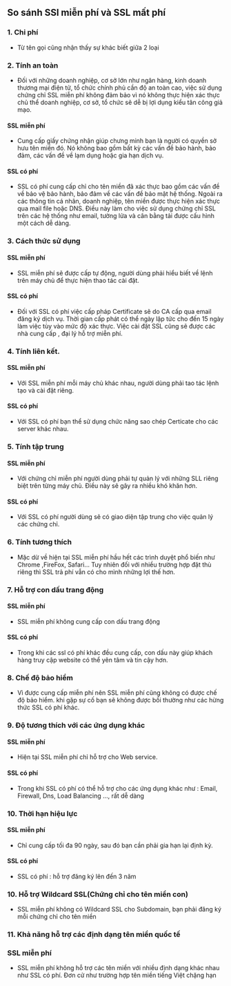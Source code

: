 ## So sánh SSl miễn phí và SSL mất phí
### 1. Chi phí 
- Từ tên gọi cũng nhận thấy sự khác biết giữa 2 loại
### 2. Tính an toàn
- Đối với những doanh nghiệp, cơ sở lớn như ngân hàng, kinh doanh thương mại điện tử, tổ chức chính phủ cần độ an toàn cao, việc sử dụng chứng chỉ SSL miễn phí không đảm bảo vì nó không thực hiện xác thực chủ thể doanh nghiệp, cơ sở, tổ chức sẽ dễ bị lợi dụng kiểu tân công giả mạo.
#### SSL miễn phí
- Cung cấp giấy chứng nhận giúp chưng minh bạn là người có quyền sở hưu tên miền đó. Nó không bao gồm bất kỳ các vấn đề bảo hành, bảo đảm, các vấn đề về lạm dụng hoặc gia hạn dịch vụ.

#### SSL có phí
- SSL có phí cung cấp chỉ cho tên miền đã xác thực bao gồm các vấn đề về bảo vệ bảo hành, bảo đảm về các vấn đề bảo mật hệ thống. Ngoài ra các thông tin cá nhân, doanh nghiệp, tên miền được thực hiện xác thực qua mail file hoặc DNS. Điều này làm cho việc sử dụng chứng chỉ SSL trên các hệ thống như email, tường lửa và cân bằng tải được cấu hình một cách dễ dàng.

### 3. Cách thức sử dụng
#### SSL miễn phí
- SSL miễn phí sẽ được cấp tự động, người dùng phải hiểu biết về lệnh trên máy chủ để thực hiện thao tác cài đặt.

#### SSL có phí
- Đối với SSL có phí việc cấp pháp Certificate sẽ do CA cấp qua email đăng ký dịch vụ. Thời gian cấp phát có thể ngày lập tức cho đến 15 ngày làm việc tùy vào mức độ xác thực. Việc cài đặt SSL cũng sẽ được các nhà cung cấp , đại lý hỗ trợ miễn phí.

### 4. Tính liên kết.
#### SSL miễn phí 
- Với SSL miễn phí mỗi máy chủ khác nhau, người dùng phải tao tác lệnh tạo và cài đặt riêng.

#### SSL có phí
- Với SSL có phí bạn thể sử dụng chức năng sao chép Certicate cho các server khác nhau.

### 5. Tính tập trung
#### SSL miễn phí 
- Với chứng chỉ miễn phí người dùng phải tự quản lý với những SLL riêng biệt trên từng máy chủ. Điều này sẽ gây ra nhiều khó khăn hơn.

#### SSL có phí
- Với SSL có phí người dùng sẽ có giao diện tập trung cho việc quản lý các chứng chỉ.


### 6. Tính tương thích
- Mặc dừ về hiện tại SSL miễn phí hầu hết các trình duyệt phổ biến như Chrome ,FireFox, Safari... Tuy nhiên đối với nhiều trường hợp đặt thù riêng thì SSL trả phí vẫn có cho mình những lợi thế hơn.

### 7. Hỗ trợ con dấu trang động
#### SSL miễn phí 
- SSL miễn phí không cung cấp con dấu trang động

#### SSL có phí
- Trong khi các ssl có phí khác đều cung cấp, con dấu này giúp khách hàng truy cập website có thể yên tâm và tin cậy hơn.

### 8. Chế độ bảo hiểm
- Vì được cung cấp miễn phí nên SSL miễn phí cũng không có được chế độ bảo hiểm. khi gặp sự cố bạn sẽ không được bồi thường như các hừng thức SSL có phí khác.

### 9. Độ tương thích với các ứng dụng khác
#### SSL miễn phí
- Hiện tại SSL miễn phí chỉ hỗ trợ cho Web service.

#### SSL có phí 
- Trong khi SSL có phí có thể hỗ trợ cho các ứng dụng khác như : Email, Firewall, Dns, Load Balancing ..., rất dễ dàng


### 10. Thời hạn hiệu lực
#### SSL miễn phí
- Chỉ cung cấp tối đa 90 ngày, sau đó bạn cần phải gia hạn lại định kỳ.

#### SSL có phí 
- SSL có phí : hỗ trợ đăng ký lên đến 3 năm

### 10. Hỗ trợ Wildcard SSL(Chứng chỉ cho tên miền con)
- SSL miễn phí không có Wildcard SSL cho Subdomain, bạn phải đăng ký mỗi chứng chỉ cho tên miền

### 11. Khả năng hỗ trợ các định dạng tên miền quốc tế
### SSL miễn phí
- SSL miễn phí không hỗ trợ các tên miền với nhiều định dạng khác nhau như SSL có phí. Đơn cử như trường hợp tên miền tiếng Việt chặng hạn
